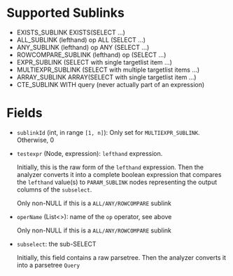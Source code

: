 # Supported Sublinks

 *	EXISTS_SUBLINK		EXISTS(SELECT ...)
 *	ALL_SUBLINK			(lefthand) op ALL (SELECT ...)
 *	ANY_SUBLINK			(lefthand) op ANY (SELECT ...)
 *	ROWCOMPARE_SUBLINK	(lefthand) op (SELECT ...)
 *	EXPR_SUBLINK		(SELECT with single targetlist item ...)
 *	MULTIEXPR_SUBLINK	(SELECT with multiple targetlist items ...)
 *	ARRAY_SUBLINK		ARRAY(SELECT with single targetlist item ...)
 *	CTE_SUBLINK			WITH query (never actually part of an expression)

# Fields

* `sublinkId` (int, in range `[1, n]`): Only set for `MULTIEXPR_SUBLINK`. Otherwise, 0

* `testexpr` (Node, expression): `lefthand` expression.

  Initially, this is the raw form of the `lefthand` expression. Then the analyzer
  converts it into a complete boolean expression that compares the `lefthand` 
  value(s) to `PARAM_SUBLINK` nodes representing the output columns of the
  `subselect`.
  
  Only non-NULL if this is a `ALL/ANY/ROWCOMPARE` sublink

* `operName` (List<>): name of the `op` operator, see above

  Only non-NULL if this is a `ALL/ANY/ROWCOMPARE` sublink

* `subselect`: the sub-SELECT

  Initially, this field contains a raw parsetree. Then the analyzer
  converts it into a parsetree `Query`